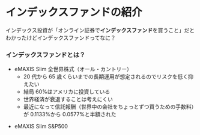 # インデックスファンドの紹介

インデックス投資が「オンライン証券で**インデックスファンド**を買うこと」だとわかったけどインデックスファンドってなに？

### インデックスファンドとは？

<div grid="~ cols-2 gap-4">
<div>

- eMAXIS Slim 全世界株式（オール・カントリー）
  - 20 代から 65 歳くらいまでの長期運用が想定されるのでリスクを低く抑えたい
  - 結局 60%はアメリカに投資している
  - 世界経済が衰退することは考えにくい
  - 最近になって信託報酬（世界中の会社をちょっとずつ買うための手数料）が 0.1133%から 0.0577%と半額された

</div>
<div>

- eMAXIS Slim S&P500

</div>
</div>
